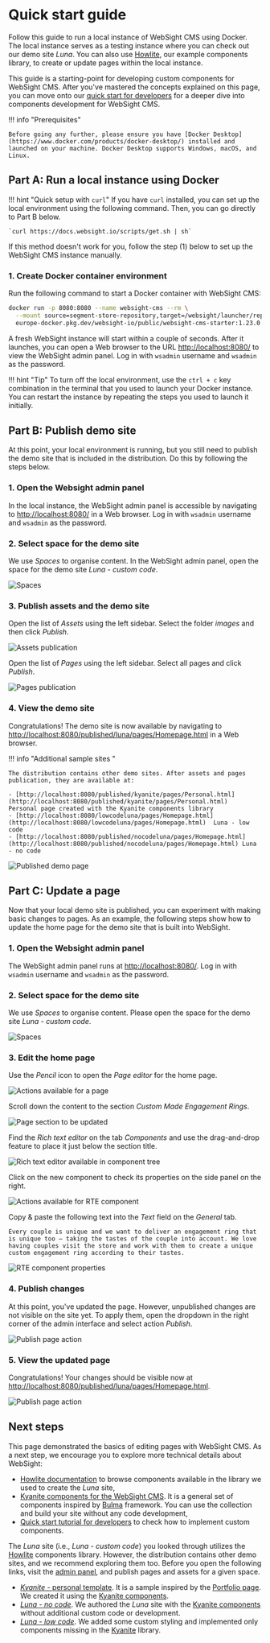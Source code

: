 # Quick start guide

Follow this guide to run a local instance of WebSight CMS using Docker. The local instance serves as a testing instance where you can check out our demo site _Luna_. You can also use [Howlite](../authors/component-libs/howlite/index.md), our example components library, to create or update pages within the local instance. 

This guide is a starting-point for developing custom components for WebSight CMS. After you've mastered the concepts explained on this page, you can move onto our [quick start for developers](../developers/quick-start/index.md) for a deeper dive into components development for WebSight CMS.

!!! info "Prerequisites"

    Before going any further, please ensure you have [Docker Desktop](https://www.docker.com/products/docker-desktop/) installed and launched on your machine. Docker Desktop supports Windows, macOS, and Linux.

## Part A: Run a local instance using Docker

!!! hint "Quick setup with `curl`"
    If you have `curl` installed, you can set up the local environment using the following command. Then, you can go directly to Part B below.

    `curl https://docs.websight.io/scripts/get.sh | sh`

If this method doesn't work for you, follow the step (1) below to set up the WebSight CMS instance manually.

### 1. Create Docker container environment

Run the following command to start a Docker container with WebSight CMS:

```bash
docker run -p 8080:8080 --name websight-cms --rm \
  --mount source=segment-store-repository,target=/websight/launcher/repository \
  europe-docker.pkg.dev/websight-io/public/websight-cms-starter:1.23.0
```

A fresh WebSight instance will start within a couple of seconds. After it launches, you can open a Web browser to the URL [http://localhost:8080/](http://localhost:8080/) to view the WebSight admin panel.
Log in with `wsadmin` username and `wsadmin` as the password.

!!! hint "Tip"
    To turn off the local environment, use the `ctrl + c` key combination in the terminal that you used to launch your Docker instance. You can restart the instance by repeating the steps you used to launch it initially.


## Part B: Publish demo site

At this point, your local environment is running, but you still need to publish the demo site that is included in the distribution. Do this by following the steps below.

### 1. Open the Websight admin panel

In the local instance, the WebSight admin panel is accessible by navigating to [http://localhost:8080/](http://localhost:8080/) in a Web browser. Log in with `wsadmin` username and `wsadmin` as the password.

### 2. Select space for the demo site

We use _Spaces_ to organise content. In the WebSight admin panel, open the space for the demo site _Luna - custom code_.

![Spaces](./quick-start-spaces.png)

### 3. Publish assets and the demo site

Open the list of _Assets_ using the left sidebar. Select the folder _images_ and then click _Publish_.

![Assets publication](./quick-start-assets-publication.png)

Open the list of _Pages_ using the left sidebar. Select all pages and click _Publish_.

![Pages publication](./quick-start-pages-publication.png)

### 4. View the demo site

Congratulations! The demo site is now available by navigating to [http://localhost:8080/published/luna/pages/Homepage.html](http://localhost:8080/published/luna/pages/Homepage.html) in a Web browser.

!!! info "Additional sample sites "

    The distribution contains other demo sites. After assets and pages publication, they are available at: 
    
    - [http://localhost:8080/published/kyanite/pages/Personal.html](http://localhost:8080/published/kyanite/pages/Personal.html)  Personal page created with the Kyanite components library
    - [http://localhost:8080/lowcodeluna/pages/Homepage.html](http://localhost:8080/lowcodeluna/pages/Homepage.html)  Luna - low code
    - [http://localhost:8080/published/nocodeluna/pages/Homepage.html](http://localhost:8080/published/nocodeluna/pages/Homepage.html) Luna - no code

![Published demo page](./quick-start-published-page.png)

## Part C: Update a page

Now that your local demo site is published, you can experiment with making basic changes to pages. As an example, the following steps show how to update the home page for the demo site that is built into WebSight.

### 1. Open the Websight admin panel

The WebSight admin panel runs at [http://localhost:8080/](http://localhost:8080/). Log in with `wsadmin` username and `wsadmin` as the password.

### 2. Select space for the demo site

We use _Spaces_ to organise content. Please open the space for the demo site _Luna - custom code_.

![Spaces](./quick-start-spaces.png)

### 3. Edit the home page

Use the _Pencil_ icon to open the _Page editor_ for the home page. 

![Actions available for a page](./quick-start-page-actions.png)

Scroll down the content to the section _Custom Made Engagement Rings_.

![Page section to be updated](./quick-start-page-section.png)

Find the _Rich text editor_ on the tab _Components_ and use the drag-and-drop feature to place it just below the section title. 

![Rich text editor available in component tree](./quick-start-RTE-component.png)

Click on the new component to check its properties on the side panel on the right.

![Actions available for RTE component](./quick-start-RTE-panel.png)

Copy & paste the following text into the _Text_ field on the _General_ tab.

```
Every couple is unique and we want to deliver an engagement ring that is unique too – taking the tastes of the couple into account. We love having couples visit the store and work with them to create a unique custom engagement ring according to their tastes.
```

![RTE component properties](./quick-start-RTE-panel-updated.png)

### 4. Publish changes

At this point, you've updated the page. However, unpublished changes are not visible on the site yet. To apply them, open the dropdown in the right corner of the admin interface and select action _Publish_.

![Publish page action](./quick-start-publish-page.png)

### 5. View the updated page

Congratulations! Your changes should be visible now at [http://localhost:8080/published/luna/pages/Homepage.html](http://localhost:8080/published/luna/pages/Homepage.html). 

![Publish page action](./quick-start-updated-page.png)

## Next steps

This page demonstrated the basics of editing pages with WebSight CMS. As a next step, we encourage you to explore more technical details about WebSight:

- [Howlite documentation](../authors/component-libs/howlite/) to browse components available in the library we used to create the _Luna_ site,
- [Kyanite components for the WebSight CMS](https://github.com/websight-io/kyanite/). It is a general set of components inspired by [Bulma](https://bulma.io/) framework. You can use the collection and build your site without any code development,
- [Quick start tutorial for developers](../developers/quick-start/) to check how to implement custom components.

The _Luna_ site (i.e., _Luna - custom code_) you looked through utilizes the [Howlite](../authors/component-libs/howlite/) components library. However, the distribution contains other demo sites, and we recommend exploring them too. Before you open the following links, visit the [admin panel](http://localhost:8080/), and publish pages and assets for a given space.

- [_Kyanite_ - personal template](http://localhost:8080/published/kyanite/pages/Personal.html). It is a sample inspired by the [Portfolio page](https://bulmatemplates.github.io/bulma-templates/templates/personal.html). We created it using the [Kyanite components](https://github.com/websight-io/kyanite/).
- [_Luna - no code_](http://localhost:8080/published/nocodeluna/pages/Homepage.html). We authored the _Luna_ site with the [Kyanite components](https://github.com/websight-io/kyanite/) without additional custom code or development.
- [_Luna - low code_](http://localhost:8080/lowcodeluna/pages/Homepage.html). We added some custom styling and implemented only components missing in the [Kyanite](https://github.com/websight-io/kyanite/) library.
